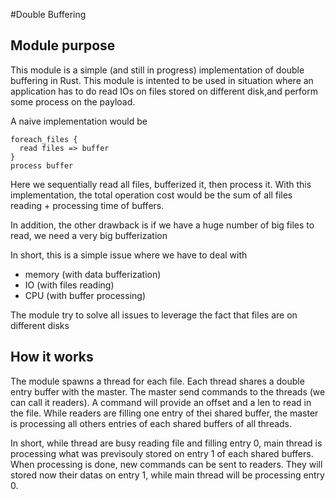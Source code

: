 #Double Buffering

## Module purpose

This module is a simple (and still in progress) implementation of double buffering in Rust.
This module is intented to be used in situation where an application has to do read IOs on files stored on different disk,and perform some process on the payload.

A naive implementation would be 

```
foreach_files {
  read files => buffer
}
process buffer

```

Here we sequentially read all files, bufferized it, then process it. With this implementation, the total operation cost would be the sum of all files reading + processing time of buffers.

In addition, the other drawback is if we have a huge number of big files to read, we need a very big bufferization

In short, this is a simple issue where we have to deal with
* memory (with data bufferization)
* IO (with files reading)
* CPU (with buffer processing)

The module try to solve all issues to leverage the fact that files are on different disks

## How it works

The module spawns a thread for each file. Each thread shares a double entry buffer with the master. The master send commands to the threads (we can call it readers).  A command will provide an offset and a len to read in the file. While readers are filling one entry of thei shared buffer, the master is processing all others entries of each shared buffers of all threads.

In short, while thread are busy reading file and filling entry 0, main thread is processing what was previsouly stored on entry 1 of each shared buffers.
When processing is done, new commands can be sent to readers. They will stored now their datas on entry 1, while main thread will be processing entry 0.
